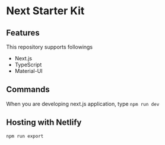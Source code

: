 # Next Starter Kit

## Features

This repository supports followings

- Next.js
- TypeScript
- Material-UI


## Commands

When you are developing next.js application, type `npm run dev`

## Hosting with Netlify

`npm run export`

